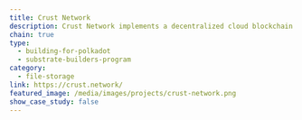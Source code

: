 ```yaml
---
title: Crust Network
description: Crust Network implements a decentralized cloud blockchain based on Polkadot. It is designed to build a decentralized cloud ecosystem that values data privacy and ownership.
chain: true
type:
  - building-for-polkadot
  - substrate-builders-program
category:
  - file-storage
link: https://crust.network/
featured_image: /media/images/projects/crust-network.png
show_case_study: false
---
```

